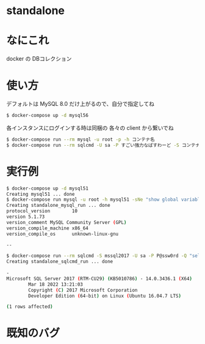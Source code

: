 # standalone

# なにこれ
docker の DBコレクション

# 使い方
デフォルトは MySQL 8.0 だけ上がるので、自分で指定してね
```sh
$ docker-compose up -d mysql56
```

各インスタンスにログインする時は同梱の 各々の client  から繋いでね
```sh
$ docker-compose run --rm mysql -u root -p -h コンテナ名
$ docker-compose run --rm sqlcmd -U sa -P すごい強力なぱすわーど -S コンテナ名
```

# 実行例
```sh
$ docker-compose up -d mysql51
Creating mysql51 ... done
$ docker-compose run mysql -u root -h mysql51 -sNe "show global variables like '%version%'" mysql
Creating standalone_mysql_run ... done
protocol_version        10
version 5.1.73
version_comment MySQL Community Server (GPL)
version_compile_machine x86_64
version_compile_os      unknown-linux-gnu

--

$ docker-compose run --rm sqlcmd -S mssql2017 -U sa -P P@ssw0rd -Q "select @@version" -W
Creating standalone_sqlcmd_run ... done
 
-
Microsoft SQL Server 2017 (RTM-CU29) (KB5010786) - 14.0.3436.1 (X64) 
        Mar 18 2022 13:21:03 
        Copyright (C) 2017 Microsoft Corporation
        Developer Edition (64-bit) on Linux (Ubuntu 16.04.7 LTS)

(1 rows affected)
```

# 既知のバグ
